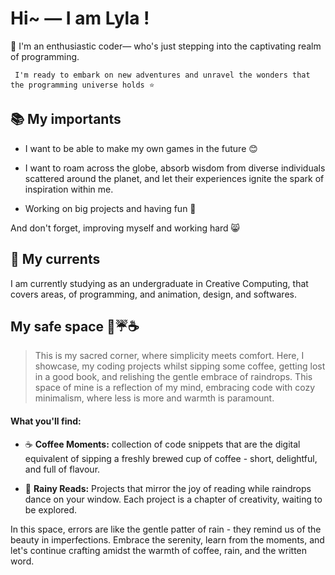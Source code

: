 # Hi~ — I am Lyla !  

🌸 I'm an enthusiastic coder— who's just stepping into the captivating realm of programming.

     I'm ready to embark on new adventures and unravel the wonders that the programming universe holds ⭐ 


## 📚 My importants

- I want to be able to make my own games in the future 😊
  
- I want to roam across the globe, absorb wisdom from diverse individuals scattered around the planet, and let their experiences ignite the spark of inspiration within me.

- Working on big projects and having fun 💜

And don't forget, improving myself and working hard 😸

## 🐋 My currents

I am currently studying as an undergraduate in Creative Computing, that covers areas, of programming, and animation, design, and softwares.
     

## My safe space  📃☔☕

> This is my sacred corner, where simplicity meets comfort. Here, I showcase, my coding projects whilst sipping some coffee, getting lost in a good book, and relishing the gentle embrace of raindrops. This space of mine is a reflection of my mind, embracing code with cozy minimalism, where less is more and warmth is paramount.


#### What you'll find:

- ☕️ **Coffee Moments:** collection of code snippets that are the digital equivalent of sipping a freshly brewed cup of coffee - short, delightful, and full of flavour.

- 📖 **Rainy Reads:** Projects that mirror the joy of reading while raindrops dance on your window. Each project is a chapter of creativity, waiting to be explored.


In this space, errors are like the gentle patter of rain - they remind us of the beauty in imperfections. Embrace the serenity, learn from the moments, and let's continue crafting amidst the warmth of coffee, rain, and the written word.
